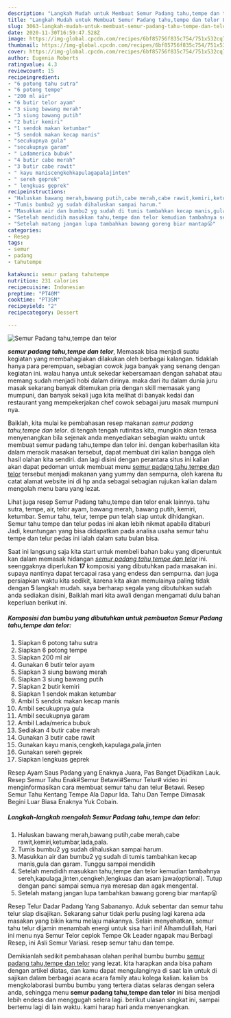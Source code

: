 ```yaml
---
description: "Langkah Mudah untuk Membuat Semur Padang tahu,tempe dan telor Lezat"
title: "Langkah Mudah untuk Membuat Semur Padang tahu,tempe dan telor Lezat"
slug: 3063-langkah-mudah-untuk-membuat-semur-padang-tahu-tempe-dan-telor-lezat
date: 2020-11-30T16:59:47.528Z
image: https://img-global.cpcdn.com/recipes/6bf85756f835c754/751x532cq70/semur-padang-tahutempe-dan-telor-foto-resep-utama.jpg
thumbnail: https://img-global.cpcdn.com/recipes/6bf85756f835c754/751x532cq70/semur-padang-tahutempe-dan-telor-foto-resep-utama.jpg
cover: https://img-global.cpcdn.com/recipes/6bf85756f835c754/751x532cq70/semur-padang-tahutempe-dan-telor-foto-resep-utama.jpg
author: Eugenia Roberts
ratingvalue: 4.3
reviewcount: 15
recipeingredient:
- "6 potong tahu sutra"
- "6 potong tempe"
- "200 ml air"
- "6 butir telor ayam"
- "3 siung bawang merah"
- "3 siung bawang putih"
- "2 butir kemiri"
- "1 sendok makan ketumbar"
- "5 sendok makan kecap manis"
- "secukupnya gula"
- "secukupnya garam"
- " Ladamerica bubuk"
- "4 butir cabe merah"
- "3 butir cabe rawit"
- " kayu maniscengkehkapulagapalajinten"
- " sereh geprek"
- " lengkuas geprek"
recipeinstructions:
- "Haluskan bawang merah,bawang putih,cabe merah,cabe rawit,kemiri,ketumbar,lada,pala."
- "Tumis bumbu2 yg sudah dihaluskan sampai harum."
- "Masukkan air dan bumbu2 yg sudah di tumis tambahkan kecap manis,gula dan garam. Tunggu sampai mendidih"
- "Setelah mendidih masukkan tahu,tempe dan telor kemudian tambahnya sereh,kapulaga,jinten,cengkeh,lengkuas dan asam jawa(optional). Tutup dengan panci sampai semua nya meresap dan agak mengental."
- "Setelah matang jangan lupa tambahkan bawang goreng biar mantap😜"
categories:
- Resep
tags:
- semur
- padang
- tahutempe

katakunci: semur padang tahutempe 
nutrition: 231 calories
recipecuisine: Indonesian
preptime: "PT40M"
cooktime: "PT35M"
recipeyield: "2"
recipecategory: Dessert

---
```



![Semur Padang tahu,tempe dan telor](https://img-global.cpcdn.com/recipes/6bf85756f835c754/751x532cq70/semur-padang-tahutempe-dan-telor-foto-resep-utama.jpg)

<b><i>semur padang tahu,tempe dan telor</i></b>, Memasak bisa menjadi suatu kegiatan yang membahagiakan dilakukan oleh berbagai kalangan. tidaklah hanya para perempuan, sebagian cowok juga banyak yang senang dengan kegiatan ini. walau hanya untuk sekedar kebersamaan dengan sahabat atau memang sudah menjadi hobi dalam dirinya. maka dari itu dalam dunia juru masak sekarang banyak ditemukan pria dengan skill memasak yang mumpuni, dan banyak sekali juga kita melihat di banyak kedai dan restaurant yang mempekerjakan chef cowok sebagai juru masak mumpuni nya.

Baiklah, kita mulai ke pembahasan resep makanan <i>semur padang tahu,tempe dan telor</i>. di tengah tengah rutinitas kita, mungkin akan terasa menyenangkan bila sejenak anda menyediakan sebagian waktu untuk membuat semur padang tahu,tempe dan telor ini. dengan keberhasilan kita dalam meracik masakan tersebut, dapat membuat diri kalian bangga oleh hasil olahan kita sendiri. dan lagi disini dengan perantara situs ini kalian akan dapat pedoman untuk membuat menu <u>semur padang tahu,tempe dan telor</u> tersebut menjadi makanan yang yummy dan sempurna, oleh karena itu catat alamat website ini di hp anda sebagai sebagian rujukan kalian dalam mengolah menu baru yang lezat.

Lihat juga resep Semur Padang tahu,tempe dan telor enak lainnya. tahu sutra, tempe, air, telor ayam, bawang merah, bawang putih, kemiri, ketumbar. Semur tahu, telur, tempe pun telah siap untuk dihidangkan. Semur tahu tempe dan telur pedas ini akan lebih nikmat apabila ditaburi Jadi, keuntungan yang bisa didapatkan pada analisa usaha semur tahu tempe dan telur pedas ini ialah dalam satu bulan bisa.


Saat ini langsung saja kita start untuk membeli bahan baku yang diperuntuk kan dalam memasak hidangan <u><i>semur padang tahu,tempe dan telor</i></u> ini. seenggaknya diperlukan <b>17</b> komposisi yang dibutuhkan pada masakan ini. supaya nantinya dapat tercapai rasa yang endess dan sempurna. dan juga persiapkan waktu kita sedikit, karena kita akan memulainya paling tidak dengan <b>5</b> langkah mudah. saya berharap segala yang dibutuhkan sudah anda sediakan disini, Baiklah mari kita awali dengan mengamati dulu bahan keperluan berikut ini.

<!--inarticleads1-->

##### Komposisi dan bumbu yang dibutuhkan untuk pembuatan Semur Padang tahu,tempe dan telor:

1. Siapkan 6 potong tahu sutra
1. Siapkan 6 potong tempe
1. Siapkan 200 ml air
1. Gunakan 6 butir telor ayam
1. Siapkan 3 siung bawang merah
1. Siapkan 3 siung bawang putih
1. Siapkan 2 butir kemiri
1. Siapkan 1 sendok makan ketumbar
1. Ambil 5 sendok makan kecap manis
1. Ambil secukupnya gula
1. Ambil secukupnya garam
1. Ambil  Lada/merica bubuk
1. Sediakan 4 butir cabe merah
1. Gunakan 3 butir cabe rawit
1. Gunakan  kayu manis,cengkeh,kapulaga,pala,jinten
1. Gunakan  sereh geprek
1. Siapkan  lengkuas geprek


Resep Ayam Saus Padang yang Enaknya Juara, Pas Banget Dijadikan Lauk. Resep Semur Tahu Enak#Semur Betawi#Semur Telur# video ini menginformasikan cara membuat semur tahu dan telur Betawi. Resep Semur Tahu Kentang Tempe Ala Dapur Ida. Tahu Dan Tempe Dimasak Begini Luar Biasa Enaknya Yuk Cobain. 

<!--inarticleads2-->

##### Langkah-langkah mengolah Semur Padang tahu,tempe dan telor:

1. Haluskan bawang merah,bawang putih,cabe merah,cabe rawit,kemiri,ketumbar,lada,pala.
1. Tumis bumbu2 yg sudah dihaluskan sampai harum.
1. Masukkan air dan bumbu2 yg sudah di tumis tambahkan kecap manis,gula dan garam. Tunggu sampai mendidih
1. Setelah mendidih masukkan tahu,tempe dan telor kemudian tambahnya sereh,kapulaga,jinten,cengkeh,lengkuas dan asam jawa(optional). Tutup dengan panci sampai semua nya meresap dan agak mengental.
1. Setelah matang jangan lupa tambahkan bawang goreng biar mantap😜


Resep Telur Dadar Padang Yang Sabananyo. Aduk sebentar dan semur tahu telur siap disajikan. Sekarang sahur tidak perlu pusing lagi karena ada masakan yang bikin kamu melaju makannya. Selain menyehatkan, semur tahu telur dijamin menambah energi untuk sisa hari ini! Alhamdulillah, Hari ini menu nya Semur Telor ceplok Tempe Ok Leader ngapak mau Berbagi Resep, ini Asli Semur Variasi. resep semur tahu dan tempe. 

Demikianlah sedikit pembahasan olahan perihal bumbu bumbu <u>semur padang tahu,tempe dan telor</u> yang lezat. kita harapkan anda bisa paham dengan artikel diatas, dan kamu dapat mengulanginya di saat lain untuk di sajikan dalam berbagai acara acara family atau kolega kalian. kalian bs mengkolaborasi bumbu bumbu yang tertera diatas selaras dengan selera anda, sehingga menu <b>semur padang tahu,tempe dan telor</b> ini bisa menjadi lebih endess dan menggugah selera lagi. berikut ulasan singkat ini, sampai bertemu lagi di lain waktu. kami harap hari anda menyenangkan.
